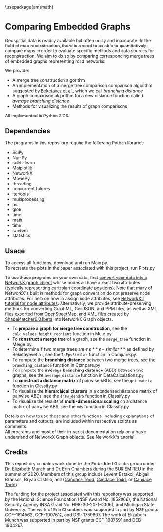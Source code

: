 \usepackage{amsmath}
# Comparing Embedded Graphs
<!-- title -->
Geospatial data is readily available but often noisy and inaccurate. 
In the field of map reconstruction, there is a need to be able to quantitatively compare maps in order to evaluate specific methods and data sources
for reconstruction. 
We aim to do so by comparing corresponding merge trees of embedded graphs representing road networks.
  
We provide:
- A merge tree construction algorithm
- An implementation of a merge tree comparison comparison algorithm suggested by [Beketavey et al.](https://link.springer.com/chapter/10.1007%2F978-3-319-04099-8_10 "Measuring the Distance Between Merge Trees"), which we call *branching distance*
- A graph comparison algorithm for a new distance function called *average branching distance*
- Methods for visualizing the results of graph comparisons  
  
All implemented in Python 3.7.6.
<!-- Methods for converting different data formats into NetworkX graph objects? -->

<!--## Using this repository
Should you use the source code and/or data from this site, please cite also the following paper? -->

## Dependencies
The programs in this repository require the following Python libraries:

- SciPy  
- NumPy  
- scikit-learn  
- Matplotlib  
- NetworkX
- MoviePy
- threading 
- concurrent.futures
- itertools
- multiprocessing
- os
- glob
- time  
- math  
- time
- random
- statistics

## Usage
To access all functions, download and run Main.py.  
To recreate the plots in the paper associated with this project, run Plots.py     

To use these programs on your own data, first [convert your data into a NetworkX graph object](https://networkx.github.io/documentation/stable/reference/readwrite/index.html) whose nodes all have a least two attributes (typically representing cartesian coordinate positions). Note that many of NetworkX's built in methods for graph conversion do not preserve node attributes. For help on how to assign node attributes, see [NetworkX's tutorial for node attributes](https://networkx.github.io/documentation/networkx-1.10/tutorial/tutorial.html#adding-attributes-to-graphs-nodes-and-edges "NetworkX Tutorial: Adding attributes to graphs, nodes, and edges"). Alternatively, we provide attribute-preserving methods for converting GraphML, GeoJSON, and PPM files, as well as XML files exported from [OpenStreetMap](https://www.openstreetmap.org/export#map=15/37.9966/23.7486 "OpenStreetMap.org"), and XML files created by [ShapeMatcher6.0.1beta](http://www.cs.toronto.edu/~dmac/ShapeMatcher) into NetworkX Graph objects.

- To **prepare a graph for merge tree construction**, see the `calc_values_height_reorient` function in Mere.py
- To **construct a merge tree** of a graph, see the `merge_tree` function in Merge.py.  
- To determine if two merge trees are 
$\epsilon$
$\varepsilon$
$**\epsilon-similar**$
as defined by Beketayevet al., see the `IsEpsSimilar` function in Compare.py.
- To compute the **branching distance** between two merge trees, see the `branching_distance` function in Compare.py  
- To compute the **average branching distance** (ABD) between two graphs, see the `average_distance` function in DataCalculations.py  
- To **construct a distance matrix** of pairwise ABDs, see the `get_matrix` function in Classify.py  
- To visualize the **hierarchical clusters** in a condensed distance matrix of pairwise ABDs, see the `draw_dendro` function in Classify.py  
- To visualize the results of **multi-dimensional scaling** on a distance matrix of pairwise ABS, see the `mds` function in Classify.py  
  
Details on how to use these and other functions, including explanations of parameters and outputs, are included within respective scripts as comments.  
All programs and most of their in-script documentation rely on a basic understand of NetworkX Graph objects. See [NetworkX's tutorial](https://networkx.github.io/documentation/stable/tutorial.html "NetworkX Tutorial").

## Credits
This repository contains work done by the Embedded Graphs group under Dr. Elizabeth Munch and Dr. Erin Chambers during the SURIEM REU in the summer of 2020. 
Members of this group include Levent Batakci, Abigail Branson, Bryan Castillo, and ([Candace Todd](https://www.linkedin.com/in/candace-todd "Candace Todd's LinkedIn Profile"), [Candace Todd](https://github.com/CLTodd "Candace Todd's GitHub Profile"), or [Candace Todd](mailto:clt5441@psu.edu)).
<!-- list our institution? linkedin? -->

The funding for the project associated with this repository was supported by the National Science Foundation (NSF Award No. 1852066), the National Security Agency (NSA Grant No. H98230-20-1-0006), and Michigan State University. 
The work of Erin Chambers was supported in part by NSF grants CCF-1614562, CCF-1907612, and DBI-
1759807. The work of Elizabeth Munch was supported in part by NSF grants CCF-1907591 and DEB-
1904267.

<!-- ShapeMatcher -->
<!-- data sources -->
